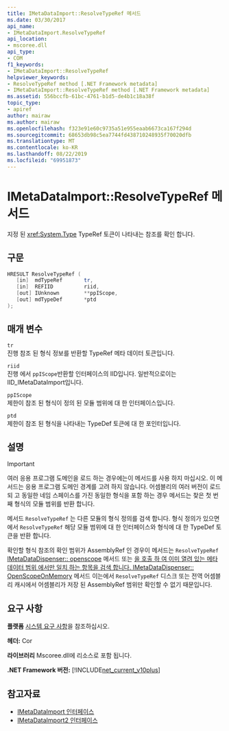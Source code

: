 ```yaml
---
title: IMetaDataImport::ResolveTypeRef 메서드
ms.date: 03/30/2017
api_name:
- IMetaDataImport.ResolveTypeRef
api_location:
- mscoree.dll
api_type:
- COM
f1_keywords:
- IMetaDataImport::ResolveTypeRef
helpviewer_keywords:
- ResolveTypeRef method [.NET Framework metadata]
- IMetaDataImport::ResolveTypeRef method [.NET Framework metadata]
ms.assetid: 556bccfb-61bc-4761-b1d5-de4b1c18a38f
topic_type:
- apiref
author: mairaw
ms.author: mairaw
ms.openlocfilehash: f323e91e60c9735a51e955eaab6673ca167f294d
ms.sourcegitcommit: 68653db98c5ea7744fd438710248935f70020dfb
ms.translationtype: MT
ms.contentlocale: ko-KR
ms.lasthandoff: 08/22/2019
ms.locfileid: "69951873"
---
```

# <a name="imetadataimportresolvetyperef-method"></a>IMetaDataImport::ResolveTypeRef 메서드
지정 된 <xref:System.Type> TypeRef 토큰이 나타내는 참조를 확인 합니다.  
  
## <a name="syntax"></a>구문  
  
```cpp  
HRESULT ResolveTypeRef (  
   [in]  mdTypeRef       tr,  
   [in]  REFIID          riid,  
   [out] IUnknown        **ppIScope,  
   [out] mdTypeDef       *ptd  
);  
```  
  
## <a name="parameters"></a>매개 변수  
 `tr`  
 진행 참조 된 형식 정보를 반환할 TypeRef 메타 데이터 토큰입니다.  
  
 `riid`  
 진행 에서 `ppIScope`반환할 인터페이스의 IID입니다. 일반적으로이는 IID_IMetaDataImport입니다.  
  
 `ppIScope`  
 제한이 참조 된 형식이 정의 된 모듈 범위에 대 한 인터페이스입니다.  
  
 `ptd`  
 제한이 참조 된 형식을 나타내는 TypeDef 토큰에 대 한 포인터입니다.  
  
## <a name="remarks"></a>설명  
  
> [!IMPORTANT]
> 여러 응용 프로그램 도메인을 로드 하는 경우에는이 메서드를 사용 하지 마십시오. 이 메서드는 응용 프로그램 도메인 경계를 고려 하지 않습니다. 어셈블리의 여러 버전이 로드 되 고 동일한 네임 스페이스를 가진 동일한 형식을 포함 하는 경우 메서드는 찾은 첫 번째 형식의 모듈 범위를 반환 합니다.  
  
 메서드 `ResolveTypeRef` 는 다른 모듈의 형식 정의를 검색 합니다. 형식 정의가 있으면에서 `ResolveTypeRef` 해당 모듈 범위에 대 한 인터페이스와 형식에 대 한 TypeDef 토큰을 반환 합니다.  
  
 확인할 형식 참조의 확인 범위가 AssemblyRef 인 경우이 메서드는 `ResolveTypeRef` [IMetaDataDispenser:: openscope](../../../../docs/framework/unmanaged-api/metadata/imetadatadispenser-openscope-method.md) 메서드 또는 [을 호출 하 여 이미 열려 있는 메타 데이터 범위 에서만 일치 하는 항목을 검색 합니다. IMetaDataDispenser:: OpenScopeOnMemory](../../../../docs/framework/unmanaged-api/metadata/imetadatadispenser-openscopeonmemory-method.md) 메서드 이는에서 `ResolveTypeRef` 디스크 또는 전역 어셈블리 캐시에서 어셈블리가 저장 된 AssemblyRef 범위만 확인할 수 없기 때문입니다.  
  
## <a name="requirements"></a>요구 사항  
 **플랫폼** [시스템 요구 사항](../../../../docs/framework/get-started/system-requirements.md)을 참조하십시오.  
  
 **헤더:** Cor  
  
 **라이브러리** Mscoree.dll에 리소스로 포함 됩니다.  
  
 **.NET Framework 버전:** [!INCLUDE[net_current_v10plus](../../../../includes/net-current-v10plus-md.md)]  
  
## <a name="see-also"></a>참고자료

- [IMetaDataImport 인터페이스](../../../../docs/framework/unmanaged-api/metadata/imetadataimport-interface.md)
- [IMetaDataImport2 인터페이스](../../../../docs/framework/unmanaged-api/metadata/imetadataimport2-interface.md)
